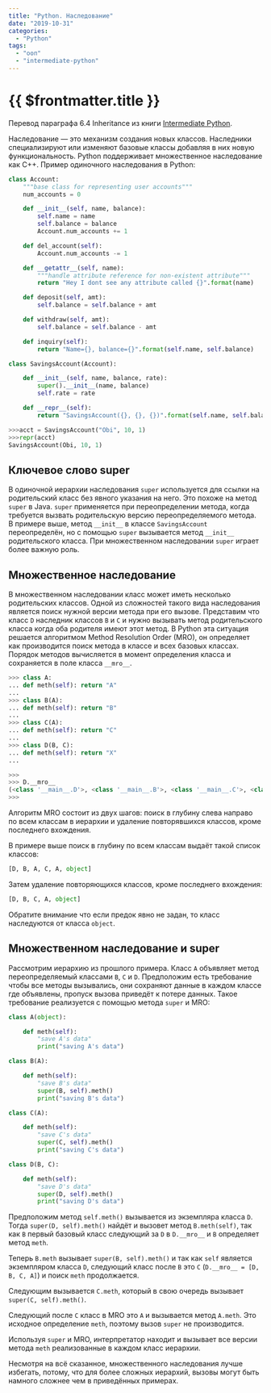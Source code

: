 ```yaml
---
title: "Python. Наследование"
date: "2019-10-31"
categories: 
  - "Python"
tags: 
  - "ооп"
  - "intermediate-python"
---
```


# {{ $frontmatter.title }}

Перевод параграфа 6.4 Inheritance из книги [Intermediate Python](https://leanpub.com/intermediatepython).

Наследование — это механизм создания новых классов. Наследники специализируют или изменяют базовые классы добавляя в них новую функциональность. Python поддерживает множественное наследование как C++. Пример одиночного наследования в Python:

```python
class Account:
    """base class for representing user accounts"""
    num_accounts = 0

    def __init__(self, name, balance):
        self.name = name
        self.balance = balance
        Account.num_accounts += 1

    def del_account(self):
        Account.num_accounts -= 1

    def __getattr__(self, name):
        """handle attribute reference for non-existent attribute"""
        return "Hey I dont see any attribute called {}".format(name)

    def deposit(self, amt):
        self.balance = self.balance + amt

    def withdraw(self, amt):
        self.balance = self.balance - amt

    def inquiry(self):
        return "Name={}, balance={}".format(self.name, self.balance)

class SavingsAccount(Account):

    def __init__(self, name, balance, rate):
        super().__init__(name, balance)
        self.rate = rate

    def __repr__(self):
        return "SavingsAccount({}, {}, {})".format(self.name, self.balance, self.rate)
```

```python
>>>acct = SavingsAccount("Obi", 10, 1)
>>>repr(acct)
SavingsAccount(Obi, 10, 1)
```

## Ключевое слово super

В одиночной иерархии наследования `super` используется для ссылки на родительский класс без явного указания на него. Это похоже на метод `super` в Java. `super` применяется при переопределении метода, когда требуется вызвать родительскую версию переопределяемого метода. В примере выше, метод `__init__` в классе `SavingsAccount` переопределён, но с помощью `super` вызывается метод `__init__` родительского класса. При множественном наследовании `super` играет более важную роль.

## Множественное наследование

В множественном наследовании класс может иметь несколько родительских классов. Одной из сложностей такого вида наследования является поиск нужной версии метода при его вызове. Представим что класс `D` наследник классов `B` и `C` и нужно вызывать метод родительского класса когда оба родителя имеют этот метод. В Python эта ситуация решается алгоритмом Method Resolution Order (MRO), он определяет как производится поиск метода в классе и всех базовых классах. Порядок методов вычисляется в момент определения класса и сохраняется в поле класса `__mro__`.

```python
>>> class A:
... def meth(self): return "A"
...
>>> class B(A):
... def meth(self): return "B"
...
>>> class C(A):
... def meth(self): return "C"
...
>>> class D(B, C):
... def meth(self): return "X"
...
```

```python
>>>
>>> D.__mro__
(<class '__main__.D'>, <class '__main__.B'>, <class '__main__.C'>, <class '__main__.A'>, <class 'object'>)
>>>
```

Алгоритм MRO состоит из двух шагов: поиск в глубину слева направо по всем классам в иерархии и удаление повторявшихся классов, кроме последнего вхождения.

В примере выше поиск в глубину по всем классам выдаёт такой список классов:

```python
[D, B, A, C, A, object]
```

Затем удаление повторяющихся классов, кроме последнего вхождения:

```python
[D, B, C, A, object]
```

Обратите внимание что если предок явно не задан, то класс наследуются от класса `object`.

## Множественном наследование и super

Рассмотрим иерархию из прошлого примера. Класс `A` объявляет метод переопределяемый классами `B`, `C` и `D`. Предположим есть требование чтобы все методы вызывались, они сохраняют данные в каждом классе где объявлены, пропуск вызова приведёт к потере данных. Такое требование реализуется с помощью метода `super` и MRO:

```python
class A(object):

    def meth(self):
        "save A's data"
        print("saving A's data")

class B(A):

    def meth(self):
        "save B's data"
        super(B, self).meth()
        print("saving B's data")

class C(A):

    def meth(self):
        "save C's data"
        super(C, self).meth()
        print("saving C's data")

class D(B, C):

    def meth(self):
        "save D's data"
        super(D, self).meth()
        print("saving D's data")
```

Предположим метод `self.meth()` вызывается из экземпляра класса `D`. Тогда `super(D, self).meth()` найдёт и вызовет метод `B.meth(self)`, так как `B` первый базовый класс следующий за `D` в `D.__mro__` и `B` определяет метод `meth`.

Теперь `B.meth` вызывает `super(B, self).meth()` и так как `self` является экземпляром класса `D`, следующий класс после `B` это `C` (`D.__mro__ = [D, B, C, A]`) и поиск `meth` продолжается.

Следующим вызывается `C.meth`, который в свою очередь вызывает `super(C, self).meth()`.

Следующий после `C` класс в MRO это `A` и вызывается метод `A.meth`. Это исходное определение `meth`, поэтому вызов `super` не производится.

Используя `super` и MRO, интерпретатор находит и вызывает все версии метода `meth` реализованные в каждом класс иерархии.

Несмотря на всё сказанное, множественного наследования лучше избегать, потому, что для более сложных иерархий, вызовы могут быть намного сложнее чем в приведённых примерах.
